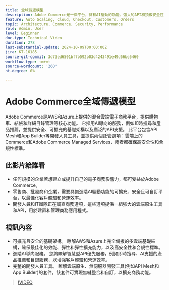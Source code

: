 ```yaml
---
title: 全域傳遞模型
description: Adobe Commerce是一個平台，具有AI驅動的功能、強大的API和頂級安全性，並提供在AWS和Azure上彈性支援選項。
feature: Auto Scaling, Cloud, Checkout, Customers, Orders
topic: Architecture, Commerce, Security, Performance
role: Admin, User
level: Beginner
doc-type: Technical Video
duration: 278
last-substantial-update: 2024-10-09T00:00:00Z
jira: KT-16185
source-git-commit: 3d73ed6501bf7b592b03d4243491e49d66be5460
workflow-type: tm+mt
source-wordcount: '260'
ht-degree: 0%

---
```



# Adobe Commerce全域傳遞模型

Adobe Commerce是AWS和Azure上提供的混合雲端電子商務平台，提供購物車、結帳和詳細目錄管理等核心功能。 它採用AI導向的服務，例如即時搜尋和產品推薦，並提供安全、可擴充的基礎架構以及廣泛的API支援。 此平台包含API Mesh和App Builder等開發人員工具，並提供兩個託管選項：雲端上的Commerce和Adobe Commerce Managed Services，兩者都確保高安全性和合規性標準。

## 此影片給誰看

- 任何規模的企業若想建立或提升自己的電子商務影響力，都可受益於Adobe Commerce。
- 零售商、批發商和企業，需要具備進階AI驅動功能的可擴充、安全且可自訂平台，以最佳化客戶體驗和營運效率。
- 開發人員和IT團隊正在調查商務選項，這些選項提供一組強大的雲端原生工具和API，用於建置和管理商務應用程式。

## 視訊內容

- 可擴充且安全的基礎架構。  瞭解AWS和Azure上完全備援的多雲端基礎結構，確保最佳化的效能、彈性和彈性擴充能力，以及高安全性和合規性標準。
- 進階AI導向服務。 您將瞭解智慧型API優先服務，例如即時搜尋、AI支援的產品推薦和目錄服務，以增強客戶體驗和營運效率。
- 完整的開發人員工具。 瞭解雲端原生、無伺服器開發工具(例如API Mesh和App Builder)的套件，該套件可實現無縫整合和自訂，以擴充商務功能。

>[!VIDEO](https://video.tv.adobe.com/v/3433500?learn=on)
